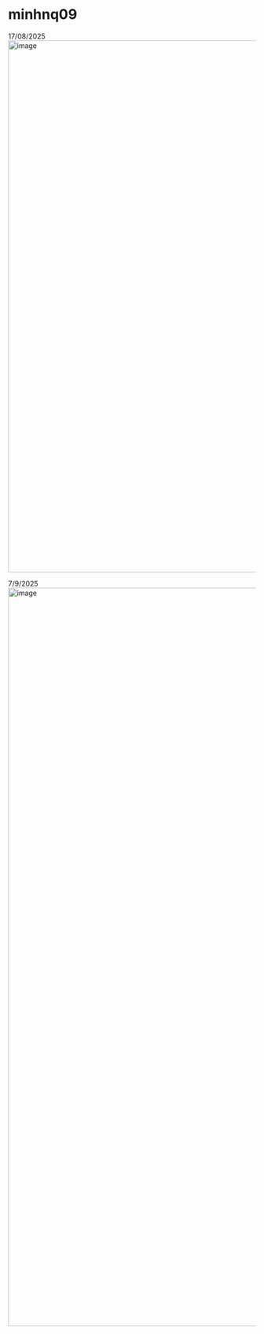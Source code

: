 # minhnq09
17/08/2025
<img width="2179" height="1083" alt="image" src="https://github.com/user-attachments/assets/3a62884a-86da-4de0-bab9-39b192809e5d" />

7/9/2025
<img width="2556" height="1503" alt="image" src="https://github.com/user-attachments/assets/6a921556-e94a-4242-a16a-ed81eb3c5a78" />
